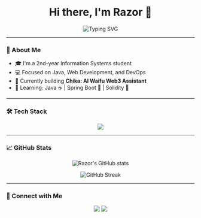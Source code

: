<h1 align="center">Hi there, I'm Razor 👋</h1>
<p align="center">
  <img src="https://readme-typing-svg.herokuapp.com?font=Fira+Code&size=22&pause=1000&center=true&vCenter=true&width=440&lines=I+like+coffe;Long+life+learner" alt="Typing SVG" />
</p>

---

### 🌟 About Me
- 🎓 I'm a 2nd-year Information Systems student  
- 💻 Focused on Java, Web Development, and DevOps  
- 🚀 Currently building **Chika: AI Waifu Web3 Assistant**  
- 🧠 Learning: Java ☕ | Spring Boot 🌱 | Solidity 🧱 


---

### 🛠️ Tech Stack
<p align="center">
  <img src="https://skillicons.dev/icons?i=java,spring,html,css,js,php,mysql,solidity,linux,git,github,vscode" />
</p>

---

### 📈 GitHub Stats
<p align="center">
  <img src="https://github-readme-stats.vercel.app/api?username=razorx411&show_icons=true&theme=tokyonight" alt="Razor's GitHub stats" />
</p>

<p align="center">
  <img src="https://github-readme-streak-stats.herokuapp.com/?user=razorx411&theme=tokyonight" alt="GitHub Streak" />
</p>

---

### 💬 Connect with Me
<p align="center">
  <a href="mailto:hafid16206@gmail.com"><img src="https://img.shields.io/badge/Email-red?logo=gmail&style=for-the-badge" /></a>
  <a href="https://x.com/2021Ezwin"><img src="https://img.shields.io/badge/Twitter-1DA1F2?logo=twitter&style=for-the-badge" /></a>
</p>
